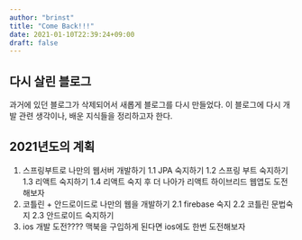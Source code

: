 ```yaml
---
author: "brinst"
title: "Come Back!!!"
date: 2021-01-10T22:39:24+09:00
draft: false
---
```


## 다시 살린 블로그

과거에 있던 블로그가 삭제되어서 새롭게 블로그를 다시 만들었다.
이 블로그에 다시 개발 관련 생각이나, 배운 지식들을 정리하고자 한다.

## 2021년도의 계획
1. 스프링부트로 나만의 웹서버 개발하기
1.1 JPA 숙지하기
1.2 스프링 부트 숙지하기
1.3 리액트 숙지하기
1.4 리액트 숙지 후 더 나아가 리액트 하이브리드 웹앱도 도전해보자
2. 코틀린 + 안드로이드로 나만의 웹을 개발하기
2.1 firebase 숙지
2.2 코틀린 문법숙지
2.3 안드로이드 숙지하기
3. ios 개발 도전????
맥북을 구입하게 된다면 ios에도 한번 도전해보자
